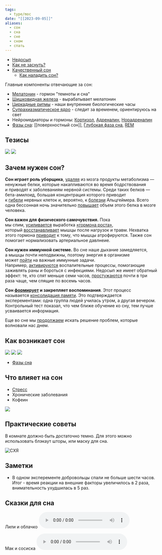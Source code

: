 ```yaml
---
tags:
  - type/moc
date: "[[2023-09-05]]"
aliases:
  - сон
  - сна
  - сне
  - сном
  - спать
---
```

- [Недосып](Недосып.md)
- [Как не заснуть?](Как%20не%20заснуть?.md)
- [Качественный сон](Качественный%20сон.md)
	- [Как наладить сон?](Как%20наладить%20сон?.md)

Главные компоненты отвечающие за сон:
- [Мелатонин](Мелатонин.md) - гормон "темноты и сна"
- [Шишковидная железа](Шишковидная%20железа.md) - вырабатывает мелатонин
- [Циркадные ритмы](Циркадные%20ритмы.md) - наши внутренние биологические часы
- [Супрахиазматическое ядро](Супрахиазматическое%20ядро.md) - следит за временем, ориентируюсь на свет 
- Нейромедиаторы и гормоны: [Кортизол](Кортизол.md), [Адреналин](Адреналин.md), [Норадреналин](Норадреналин.md)
- [Фазы сна](Фазы%20сна.md): [[поверхностный сон]], [Глубокая фаза сна](Глубокая%20фаза%20сна.md), [REM](Фаза%20быстрого%20сна.md)

## Тезисы
![](Будильники%20для%20поддержания%20режима%20сна.md#^a7048e)
![](Будильники%20для%20поддержания%20режима%20сна.md#^d7f08a)

## Зачем нужен сон?
**Сон играет роль уборщика**, [удаляя](https://www.sciencedirect.com/science/article/abs/pii/S2468867319301609#:~:text=The%20discovery%20that,dependence%20on%20glia.) из мозга продукты метаболизма — ненужные белки, которые накапливаются во время бодрствования и приводят к заболеваниям нервной системы. Среди таких белков — бета-амилоид, большая концентрация которого приводит к [гибели](https://med.stanford.edu/news/all-news/2013/09/scientists-reveal-how-beta-amyloid-may-cause-alzheimers.html#:~:text=Scientists%20at%20the%20Stanford%20University%20School%20of%20Medicine%20have%20shown%20how%20a%20protein%20fragment%20known%20as%20beta%2Damyloid%2C%20strongly%20implicated%20in%20Alzheimer%E2%80%99s%20disease%2C%20begins%20destroying%20synapses%20before%20it%20clumps%20into%20plaques%20that%20lead%20to%20nerve%20cell%20death.) нервных клеток и, вероятно, к [болезни](https://www.medicalnewstoday.com/articles/325493#:~:text=If%20the%20cellular%20system%20became%20overloaded%20or%20slowed%20down%20as%20we%20aged%2C%20metabolic%20garbage%20would%20build%20up%20between%20the%20cells.%20This%20garbage%20includes%20products%20such%20as%20beta%2Damyloid%20%E2%80%94%20the%20protein%20associated%20with%20Alzheimer%E2%80%99s%20disease.) Альцгеймера. Всего одна бессонная ночь значительно [повышает](https://www.pnas.org/doi/10.1073/pnas.1721694115#:~:text=We%20show%20that%20one%20night%20of%20sleep%20deprivation%2C%20relative%20to%20baseline%2C%20resulted%20in%20a%20significant%20increase%20in%20A%CE%B2%20burden%20in%20the%20right%20hippocampus%20and%20thalamus.) объем этого белка в мозге человека.

**Сон важен для физического самочувствия.** Пока мы спим, [усиливается](https://erj.ersjournals.com/content/38/4/870#:~:text=The%20release%20of%20GH%20is%20greatly%20enhanced%20during%20sleep%2C%20especially%20early%20in%20the%20night) выработка [«гормона роста»](https://ru.wikipedia.org/wiki/%D0%93%D0%BE%D1%80%D0%BC%D0%BE%D0%BD_%D1%80%D0%BE%D1%81%D1%82%D0%B0), который [восстанавливает](https://www.healthline.com/health/hgh-side-effects#:~:text=HGH%20helps%20to%20maintain%2C%20build%2C%20and%20repair%20healthy%20tissue%20in%20the%20brain%20and%20other%20organs.%20This%20hormone%20can%20help%20to%20speed%20up%20healing%20after%20an%20injury%20and%20repair%20muscle%20tissue%20after%20exercise.%20This%20helps%20to%20build%20muscle%20mass%2C%20boost%20metabolism%2C%20and%20burn%20fat.) мышцы после нагрузок и травм. Нехватка этого гормона [приводит](https://academic.oup.com/jcem/article/83/2/382/2865179?login=false#:~:text=1.%20Lean%20Body%20Mass%20(LBM).%20Reduced%20LBM%20is%20an%20important%20feature%20of%20AO%20GH%20deficiency.%20Initial%20studies%20demonstrated%20a%20mean%20reduction%20in%20LBM%20of%207%E2%80%938%25%2C%20corresponding%20to%20approximately%204%20kg%20lean%20tissue%20(6).%20Subsequent%20studies%20have%20confirmed%20these%20results%20(12%2C%2014%E2%80%9316).) к тому, что мышцы атрофируются. Также сон помогает нормализовать артериальное давлнеие.

**Сон нужен иммунной системе.** Во сне наше дыхание замедляется, а мышцы почти неподвижны, поэтому энергия в организме может [пойти](https://www.sleepfoundation.org/physical-health/how-sleep-affects-immunity#:~:text=During%20sleep%2C%20breathing%20and%20muscle%20activity%20slows%20down%2C%20freeing%20up%20energy%20for%20the%20immune%20system%20to%20perform%20these%20critical%20tasks.) на важные иммунные задачи. Например, [активируются](https://www.sleepfoundation.org/physical-health/how-sleep-affects-immunity#:~:text=Sleep%20is%20an,off%20an%20infection.) воспалительные процессы, помогающие заживлять раны и бороться с инфекциями. Недосып же имеет обратный эффект: те, кто спят меньше семи часов, [простужаются](https://pubmed.ncbi.nlm.nih.gov/19139325/#:~:text=There%20was%20a%20graded%20association%20with%20average%20sleep%20duration%3A%20participants%20with%20less%20than%207%20hours%20of%20sleep%20were%202.94%20times%20(95%25%20confidence%20interval%20%5BCI%5D%2C%201.18%2D7.30)%20more%20likely%20to%20develop%20a%20cold%20than%20those%20with%208%20hours%20or%20more%20of%20sleep.) почти в три раза чаще, чем спящие по восемь часов.

**Сон [формирует](https://www.pnas.org/doi/10.1073/pnas.2201795119) и закрепляет воспоминания**. Этот процесс называется [консолидация памяти](Консолидация%20памяти.md). Это подтверждается эксперементами: одна группа людей училась утром, а другая вечером. Контрольный тест показал, что чем ближе обучение ко сну, тем лучше усваивается информация.

Еще во сне мы [продолжаем](https://now.tufts.edu/2021/02/18/new-theory-why-we-dream#:~:text=In%20essence%2C%20that%E2%80%99s,need%20of%20disruption.) искать решение проблем, которые волновали нас днем.
## Как возникает сон
![](Циркадные%20ритмы.md#^a1a364)
![](Мелатонин.md#^381eb3)
![](Шишковидная%20железа.md#^31ebf3)

- [Фазы сна](Фазы%20сна.md)
## Что влияет на сон
- [Стресс](Стресс.md)
- Хронические заболевания
- Кофеин

![](Мелатонин.md#^76a0f0)
## Практические советы
В комнате должно быть достаточно темно. Для этого можно использовать блэкаут шторы, или маску для сна.

![СХЯ](Супрахиазматическое%20ядро.md#^4f51d8)
## Заметки
- В одном эксперементе добровольцы спали не больше шести часов. Итог - время реакции на внешние факторы увеличилось в 2 раза, внимательность ухудшилась в 5 раз.

## Сказки для сна
Лили и облачко
![](Слипи%20-%20Лили%20и%20облачко.mp3)

Мак и сосиска
![](Слипи%20-%20Мак%20и%20сосиска.mp3)



